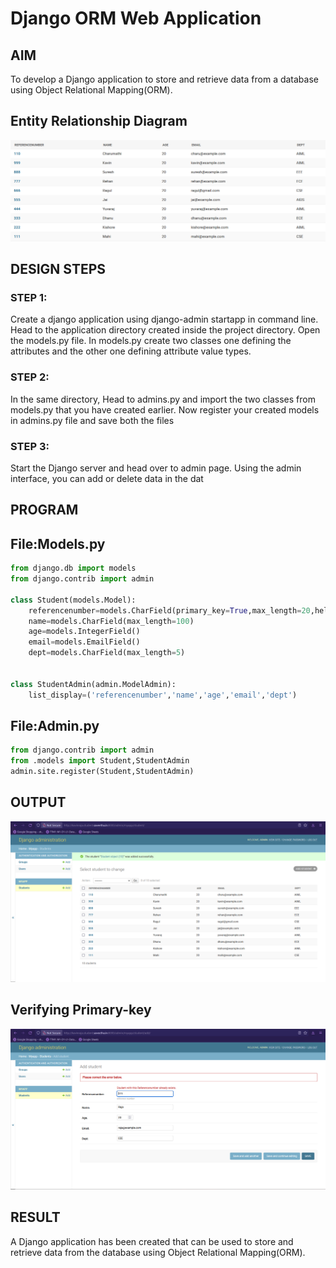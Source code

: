 # Django ORM Web Application

## AIM
To develop a Django application to store and retrieve data from a database using Object Relational Mapping(ORM).

## Entity Relationship Diagram

![output](./DJANGO2.png)

## DESIGN STEPS

### STEP 1:
Create a django application using django-admin startapp <appname> in command line.
Head to the application directory created inside the project directory. Open the models.py file.
In models.py create two classes one defining the attributes and the other one defining attribute value types.

### STEP 2:
 In the same directory, Head to admins.py and import the two classes from models.py that you have created earlier.
 Now register your created models in admins.py file and save both the files

### STEP 3:

 Start the Django server and head over to admin page.
Using the admin interface, you can add or delete data in the dat

## PROGRAM

## File:Models.py
``` python
from django.db import models
from django.contrib import admin

class Student(models.Model):
    referencenumber=models.CharField(primary_key=True,max_length=20,help_text="reference number")
    name=models.CharField(max_length=100)
    age=models.IntegerField()
    email=models.EmailField()
    dept=models.CharField(max_length=5)


class StudentAdmin(admin.ModelAdmin):
    list_display=('referencenumber','name','age','email','dept')
```
## File:Admin.py
```python
from django.contrib import admin
from .models import Student,StudentAdmin
admin.site.register(Student,StudentAdmin)
```

## OUTPUT
![output](/DJANGO%20ORM.png)
## Verifying Primary-key
![output](./DJANGO1.png)



## RESULT
A Django application has been created that can be used to store and retrieve data from the database using Object Relational Mapping(ORM).